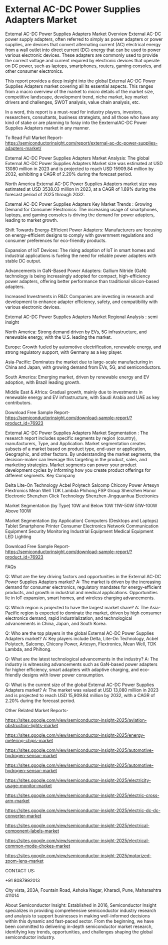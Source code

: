 <h1>External AC-DC Power Supplies Adapters Market</h1>
External AC-DC Power Supplies Adapters Market Overview
External AC-DC power supply adapters, often referred to simply as power adapters or power supplies, are devices that convert alternating current (AC) electrical energy from a wall outlet into direct current (DC) energy that can be used to power various electronic devices. These adapters are commonly used to provide the correct voltage and current required by electronic devices that operate on DC power, such as laptops, smartphones, routers, gaming consoles, and other consumer electronics.

This report provides a deep insight into the global External AC-DC Power Supplies Adapters market covering all its essential aspects. This ranges from a macro overview of the market to micro details of the market size, competitive landscape, development trend, niche market, key market drivers and challenges, SWOT analysis, value chain analysis, etc.

In a word, this report is a must-read for industry players, investors, researchers, consultants, business strategists, and all those who have any kind of stake or are planning to foray into the EexternalAC-DC Power Supplies Adapters market in any manner.

To Read Full Market Report-
https://semiconductorinsight.com/report/external-ac-dc-power-supplies-adapters-market/

External AC-DC Power Supplies Adapters Market Analysis:
The global External AC-DC Power Supplies Adapters Market size was estimated at USD 13080 million in 2023 and is projected to reach USD 15909.84 million by 2032, exhibiting a CAGR of 2.20% during the forecast period.

North America External AC-DC Power Supplies Adapters market size was estimated at USD 3538.03 million in 2023, at a CAGR of 1.89% during the forecast period of 2025 through 2032.

External AC-DC Power Supplies Adapters Key Market Trends :
Growing Demand for Consumer Electronics:
The increasing usage of smartphones, laptops, and gaming consoles is driving the demand for power adapters, leading to market growth.

Shift Towards Energy-Efficient Power Adapters:
Manufacturers are focusing on energy-efficient designs to comply with government regulations and consumer preferences for eco-friendly products.

Expansion of IoT Devices:
The rising adoption of IoT in smart homes and industrial applications is fueling the need for reliable power adapters with stable DC output.

Advancements in GaN-Based Power Adapters:
Gallium Nitride (GaN) technology is being increasingly adopted for compact, high-efficiency power adapters, offering better performance than traditional silicon-based adapters.

Increased Investments in R&D:
Companies are investing in research and development to enhance adapter efficiency, safety, and compatibility with various electronic devices.

External AC-DC Power Supplies Adapters Market Regional Analysis :
semi insight

North America:
Strong demand driven by EVs, 5G infrastructure, and renewable energy, with the U.S. leading the market.

Europe:
Growth fueled by automotive electrification, renewable energy, and strong regulatory support, with Germany as a key player.

Asia-Pacific:
Dominates the market due to large-scale manufacturing in China and Japan, with growing demand from EVs, 5G, and semiconductors.

South America:
Emerging market, driven by renewable energy and EV adoption, with Brazil leading growth.

Middle East & Africa:
Gradual growth, mainly due to investments in renewable energy and EV infrastructure, with Saudi Arabia and UAE as key contributors.

Download Free Sample Report-
https://semiconductorinsight.com/download-sample-report/?product_id=76923

External AC-DC Power Supplies Adapters Market Segmentation :
The research report includes specific segments by region (country), manufacturers, Type, and Application. Market segmentation creates subsets of a market based on product type, end-user or application, Geographic, and other factors. By understanding the market segments, the decision-maker can leverage this targeting in the product, sales, and marketing strategies. Market segments can power your product development cycles by informing how you create product offerings for different segments.
Key Company

Delta
Lite-On Technology
Acbel Polytech
Salcomp
Chicony Power
Artesyn
Flextronics
Mean Well
TDK Lambda
Phihong
FSP Group
Shenzhen Honor Electronic
Shenzhen Click Technology
Shenzhen Jingquanhua Electronics

Market Segmentation (by Type)
10W and Below 10W
11W-50W
51W-100W
Above 100W

Market Segmentation (by Application)
Computers (Desktops and Laptops)
Tablet
Smartphone
Printer
Consumer Electronics
Network Communication Equipment
Security Monitoring
Industrial Equipment
Medical Equipment
LED Lighting

Download Free Sample Report-
https://semiconductorinsight.com/download-sample-report/?product_id=76923

FAQs


Q: What are the key driving factors and opportunities in the External AC-DC Power Supplies Adapters market?
A: The market is driven by the increasing demand for consumer electronics, regulatory mandates for energy-efficient products, and growth in industrial and medical applications. Opportunities lie in IoT expansion, smart homes, and wireless charging advancements.

Q: Which region is projected to have the largest market share?
A: The Asia-Pacific region is expected to dominate the market, driven by high consumer electronics demand, rapid industrialization, and technological advancements in China, Japan, and South Korea.

Q: Who are the top players in the global External AC-DC Power Supplies Adapters market?
A: Key players include Delta, Lite-On Technology, Acbel Polytech, Salcomp, Chicony Power, Artesyn, Flextronics, Mean Well, TDK Lambda, and Phihong.

Q: What are the latest technological advancements in the industry?
A: The industry is witnessing advancements such as GaN-based power adapters for higher efficiency, smart adapters with adaptive charging, and eco-friendly designs with lower power consumption.

Q: What is the current size of the global External AC-DC Power Supplies Adapters market?
A: The market was valued at USD 13,080 million in 2023 and is projected to reach USD 15,909.84 million by 2032, with a CAGR of 2.20% during the forecast period.

Other Related Market Reports-

https://sites.google.com/view/semiconductor-insight-2025/aviation-obstruction-lights-market

https://sites.google.com/view/semiconductor-insight-2025/energy-metering-chips-market

https://sites.google.com/view/semiconductor-insight-2025/automotive-hydrogen-sensor-market

https://sites.google.com/view/semiconductor-insight-2025/automotive-hydrogen-sensor-market

https://sites.google.com/view/semiconductor-insight-2025/electricity-usage-monitor-market

https://sites.google.com/view/semiconductor-insight-2025/electric-cross-arm-market

https://sites.google.com/view/semiconductor-insight-2025/electric-dc-dc-converter-market

https://sites.google.com/view/semiconductor-insight-2025/electrical-component-labels-market

https://sites.google.com/view/semiconductor-insight-2025/electrical-common-mode-chokes-market

https://sites.google.com/view/semiconductor-insight-2025/motorized-zoom-lens-market

CONTACT US:

+91 8087992013

City vista, 203A, Fountain Road, Ashoka Nagar, Kharadi, Pune, Maharashtra 411014

About Semiconductor Insight:
Established in 2016, Semiconductor Insight specializes in providing comprehensive semiconductor industry research and analysis to support businesses in making well-informed decisions within this dynamic and fast-paced sector. From the beginning, we have been committed to delivering in-depth semiconductor market research, identifying key trends, opportunities, and challenges shaping the global semiconductor industry.

